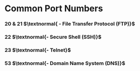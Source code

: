 # Common Port Numbers
### 20 & 21 $\textnormal{ - File Transfer Protocol (FTP)}$

### 22 $\textnormal{- Secure Shell (SSH)}$

### 23 $\textnormal{- Telnet}$

### 53 $\textnormal{- Domain Name System (DNS)}$
